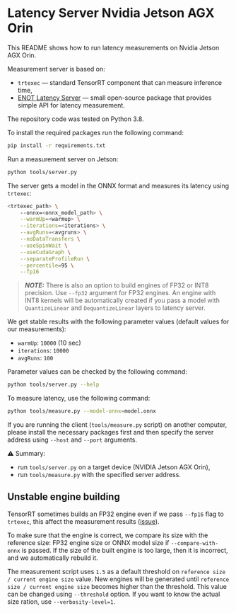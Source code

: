 # Latency Server Nvidia Jetson AGX Orin

This README shows how to run latency measurements on Nvidia Jetson AGX Orin.

Measurement server is based on:

- `trtexec` — standard TensorRT component that can measure inference time,
- [ENOT Latency Server](https://enot-autodl.rtd.enot.ai/en/latest/latency_server.html) — small open-source package that provides simple API for latency measurement.

The repository code was tested on Python 3.8.

To install the required packages run the following command:

```bash
pip install -r requirements.txt
```

Run a measurement server on Jetson:

```bash
python tools/server.py
```

The server gets a model in the ONNX format and measures its latency using `trtexec`:

```bash
<trtexec_path> \
    --onnx=<onnx_model_path> \
    --warmUp=<warmup> \
    --iterations=<iterations> \
    --avgRuns=<avgruns> \
    --noDataTransfers \
    --useSpinWait \
    --useCudaGraph \
    --separateProfileRun \
    --percentile=95 \
    --fp16
```

> **_NOTE:_** There is also an option to build engines of FP32 or INT8 precision.
> Use `--fp32` argument for FP32 engines.
> An engine with INT8 kernels will be automatically created if you pass a model with `QuantizeLinear` and `DequantizeLinear` layers to latency server.

We get stable results with the following parameter values (default values for our measurements):

- `warmUp`: `10000` (10 sec)
- `iterations`: `10000`
- `avgRuns`: `100`

Parameter values can be checked by the following command:

```bash
python tools/server.py --help
```

To measure latency, use the following command:

```bash
python tools/measure.py --model-onnx=model.onnx
```

If you are running the client (`tools/measure.py` script) on another computer, please install the necessary packages first and then specify the server address using `--host` and `--port` arguments.

⚠️ Summary:

- run `tools/server.py` on a target device (NVIDIA Jetson AGX Orin),
- run `tools/measure.py` with the specified server address.

## Unstable engine building

TensorRT sometimes builds an FP32 engine even if we pass `--fp16` flag to `trtexec`, this affect the measurement results ([issue](https://github.com/NVIDIA/TensorRT/issues/3160)).

To make sure that the engine is correct, we compare its size with the reference size: FP32 engine size or ONNX model size if `--compare-with-onnx` is passed.
If the size of the built engine is too large, then it is incorrect, and we automatically rebuild it.

The measurement script uses `1.5` as a default threshold on `reference size / current engine size` value.
New engines will be generated until `reference size / current engine size` becomes higher than the threshold.
This value can be changed using `--threshold` option.
If you want to know the actual size ration, use `--verbosity-level=1`.
